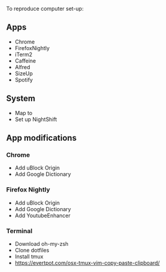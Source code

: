 To reproduce computer set-up:

## Apps
- Chrome
- FirefoxNightly
- iTerm2
- Caffeine
- Alfred
- SizeUp
- Spotify

## System
- Map <caps lock> to <ctrl>
- Set up NightShift

## App modifications
### Chrome
- Add uBlock Origin
- Add Google Dictionary

### Firefox Nightly
- Add uBlock Origin
- Add Google Dictionary
- Add YoutubeEnhancer

### Terminal
- Download oh-my-zsh
- Clone dotfiles
- Install tmux
- https://evertpot.com/osx-tmux-vim-copy-paste-clipboard/
